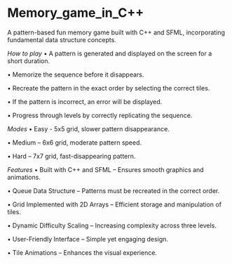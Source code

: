 # Memory_game_in_C++
A pattern-based fun memory game built with C++ and SFML, incorporating fundamental data structure concepts. 

*How to play*
• A pattern is generated and displayed on the screen for a short duration.

• Memorize the sequence before it disappears.

• Recreate the pattern in the exact order by selecting the correct tiles.

• If the pattern is incorrect, an error will be displayed.

• Progress through levels by correctly replicating the sequence.

*Modes*
• Easy - 5x5 grid, slower pattern disappearance.

• Medium – 6x6 grid, moderate pattern speed.

• Hard – 7x7 grid, fast-disappearing pattern.

*Features*
• Built with C++ and SFML – Ensures smooth graphics and animations.

• Queue Data Structure – Patterns must be recreated in the correct order.

• Grid Implemented with 2D Arrays – Efficient storage and manipulation of tiles.

• Dynamic Difficulty Scaling – Increasing complexity across three levels.

• User-Friendly Interface – Simple yet engaging design.

• Tile Animations – Enhances the visual experience.

